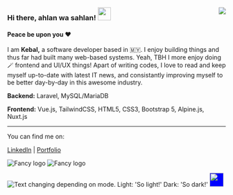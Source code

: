 ### Hi there, ahlan wa sahlan! <img src="https://github.com/miqbalhakim/miqbalhakim/blob/master/wave.gif" width="30px"> <img align="right" src="https://visitor-badge.laobi.icu/badge?page_id=miqbalhakim.miqbalhakim">

#### Peace be upon you ❤️

I am **Kebal,** a software developer based in 🇲🇾. I enjoy building things and thus far had built many web-based systems. Yeah, TBH I more enjoy doing 🪄 frontend and UI/UX things! Apart of writing codes, I love to read and keep myself up-to-date with latest IT news, and consistantly improving myself to be better day-by-day in this awesome industry. 


**Backend:** Laravel, MySQL/MariaDB

**Frontend:** Vue.js, TailwindCSS, HTML5, CSS3, Bootstrap 5, Alpine.js, Nuxt.js

<!-- **Just Learn the Basic:** Nuxt.js, Flutter 🙇🏻‍♂️ -->

<!-- Looking forward to deep learn in Flutter, and AWS 🤔 -->

___

You can find me on:

<a href="https://www.linkedin.com/in/miqbalhakim05">LinkedIn</a>&nbsp;|&nbsp;<a href="https://kebal.xyz">Portfolio</a>&nbsp;

![Fancy logo](https://github.com/miqbalhakim/assets/blob/main/images/121509.png#gh-light-mode-only)
![Fancy logo](https://github.com/miqbalhakim/assets/blob/main/images/142369.png#gh-dark-mode-only)

<picture>
  <source media="(prefers-color-scheme: dark)" srcset="https://github.com/miqbalhakim/assets/blob/main/images/142369.png">
  <img alt="Text changing depending on mode. Light: 'So light!' Dark: 'So dark!'" src="[https://raw.githubusercontent.com/stefanjudis/github-light-dark-image-example/main/light.png](https://github.com/miqbalhakim/assets/blob/main/images/121509.png)">
</picture>

<img src="https://github.com/FortAwesome/Font-Awesome/blob/6.x/svgs/brands/linkedin.svg" fill="blue" style="background-color:blue" width="32" height="32">
